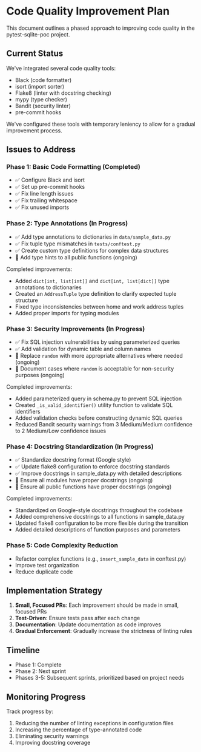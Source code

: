 # Code Quality Improvement Plan

This document outlines a phased approach to improving code quality in the pytest-sqlite-poc project.

## Current Status

We've integrated several code quality tools:
- Black (code formatter)
- isort (import sorter)
- Flake8 (linter with docstring checking)
- mypy (type checker)
- Bandit (security linter)
- pre-commit hooks

We've configured these tools with temporary leniency to allow for a gradual improvement process.

## Issues to Address

### Phase 1: Basic Code Formatting (Completed)
- ✅ Configure Black and isort
- ✅ Set up pre-commit hooks
- ✅ Fix line length issues
- ✅ Fix trailing whitespace
- ✅ Fix unused imports

### Phase 2: Type Annotations (In Progress)
- ✅ Add type annotations to dictionaries in `data/sample_data.py`
- ✅ Fix tuple type mismatches in `tests/conftest.py`
- ✅ Create custom type definitions for complex data structures
- 🔄 Add type hints to all public functions (ongoing)

Completed improvements:
- Added `dict[int, list[int]]` and `dict[int, list[dict]]` type annotations to dictionaries
- Created an `AddressTuple` type definition to clarify expected tuple structure
- Fixed type inconsistencies between home and work address tuples
- Added proper imports for typing modules

### Phase 3: Security Improvements (In Progress)
- ✅ Fix SQL injection vulnerabilities by using parameterized queries
- ✅ Add validation for dynamic table and column names
- 🔄 Replace `random` with more appropriate alternatives where needed (ongoing)
- 🔄 Document cases where `random` is acceptable for non-security purposes (ongoing)

Completed improvements:
- Added parameterized query in schema.py to prevent SQL injection
- Created `_is_valid_identifier()` utility function to validate SQL identifiers
- Added validation checks before constructing dynamic SQL queries
- Reduced Bandit security warnings from 3 Medium/Medium confidence to 2 Medium/Low confidence issues

### Phase 4: Docstring Standardization (In Progress)
- ✅ Standardize docstring format (Google style)
- ✅ Update flake8 configuration to enforce docstring standards
- ✅ Improve docstrings in sample_data.py with detailed descriptions
- 🔄 Ensure all modules have proper docstrings (ongoing)
- 🔄 Ensure all public functions have proper docstrings (ongoing)

Completed improvements:
- Standardized on Google-style docstrings throughout the codebase
- Added comprehensive docstrings to all functions in sample_data.py
- Updated flake8 configuration to be more flexible during the transition
- Added detailed descriptions of function purposes and parameters

### Phase 5: Code Complexity Reduction
- Refactor complex functions (e.g., `insert_sample_data` in conftest.py)
- Improve test organization
- Reduce duplicate code

## Implementation Strategy

1. **Small, Focused PRs**: Each improvement should be made in small, focused PRs
2. **Test-Driven**: Ensure tests pass after each change
3. **Documentation**: Update documentation as code improves
4. **Gradual Enforcement**: Gradually increase the strictness of linting rules

## Timeline

- Phase 1: Complete
- Phase 2: Next sprint
- Phases 3-5: Subsequent sprints, prioritized based on project needs

## Monitoring Progress

Track progress by:
1. Reducing the number of linting exceptions in configuration files
2. Increasing the percentage of type-annotated code
3. Eliminating security warnings
4. Improving docstring coverage
